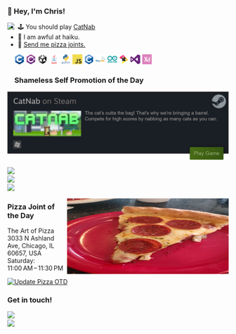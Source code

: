 ### 🤙 Hey, I'm Chris!  
[<img src="https://media0.giphy.com/media/lJNoBCvQYp7nq/giphy.gif" align="left" height=125>]()

- 🕹️ You should play [CatNab](https://store.steampowered.com/app/1881800/CatNab/)
- 🔨 I am awful at haiku.
- 🍕 [Send me pizza joints.](mailto:chris@topher.games)  
  
<img src="https://raw.githubusercontent.com/devicons/devicon/2ae2a900d2f041da66e950e4d48052658d850630/icons/cplusplus/cplusplus-original.svg" height=22.5/> <img src="https://raw.githubusercontent.com/devicons/devicon/2ae2a900d2f041da66e950e4d48052658d850630/icons/csharp/csharp-original.svg" height=22.5/> <img src="https://raw.githubusercontent.com/devicons/devicon/2ae2a900d2f041da66e950e4d48052658d850630/icons/unity/unity-original.svg" height=22.5/> <img src="https://raw.githubusercontent.com/devicons/devicon/2ae2a900d2f041da66e950e4d48052658d850630/icons/java/java-original-wordmark.svg" height=22.5/> <img src="https://raw.githubusercontent.com/devicons/devicon/2ae2a900d2f041da66e950e4d48052658d850630/icons/python/python-original-wordmark.svg" height=22.5/> <img src="https://raw.githubusercontent.com/devicons/devicon/2ae2a900d2f041da66e950e4d48052658d850630/icons/javascript/javascript-original.svg" height=22.5/>  <img src="https://raw.githubusercontent.com/devicons/devicon/2ae2a900d2f041da66e950e4d48052658d850630/icons/c/c-original.svg" height=22.5/> <img src="https://raw.githubusercontent.com/devicons/devicon/2ae2a900d2f041da66e950e4d48052658d850630/icons/mysql/mysql-original-wordmark.svg" height=22.5/>  <img src="https://raw.githubusercontent.com/devicons/devicon/2ae2a900d2f041da66e950e4d48052658d850630/icons/arduino/arduino-original-wordmark.svg" height=22.5/> <img src="https://raw.githubusercontent.com/devicons/devicon/2ae2a900d2f041da66e950e4d48052658d850630/icons/jetbrains/jetbrains-original.svg" height=22.5/> <img src="https://raw.githubusercontent.com/devicons/devicon/2ae2a900d2f041da66e950e4d48052658d850630/icons/visualstudio/visualstudio-plain.svg" height=22.5/> <img src="https://raw.githubusercontent.com/devicons/devicon/2ae2a900d2f041da66e950e4d48052658d850630/icons/xd/xd-plain.svg" height=22.5/>

### Shameless Self Promotion of the Day  

[![CatNab's Steam Page](catnab_steam_widget.png)](https://store.steampowered.com/app/1881800/CatNab/)  

[<img src="https://img.shields.io/badge/Steam Dev Page-grey?style=for-the-badge&logo=steam&logoColor=blue">](https://store.steampowered.com/developer/tophergames/)    
[<img src="https://img.shields.io/badge/topher.games-green?style=for-the-badge&logo=internetexplorer&logoColor=white">](https://topher.games)  
[<img src="https://img.shields.io/badge/YouTube-red?style=for-the-badge&logo=youtube&logoColor=white">](https://www.youtube.com/channel/UC_2gdIAt45SekjdQIb-rbjw)

[<img src="pizza.jpg" align="right" height=172 width=368>](pizza.jpg)
### Pizza Joint of the Day  

The Art of Pizza  
3033 N Ashland Ave, Chicago, IL 60657, USA  
Saturday: 11:00 AM – 11:30 PM

[![Update Pizza OTD](https://github.com/pizzatree/pizzatree/actions/workflows/build.yml/badge.svg)](https://github.com/pizzatree/pizzatree/actions/workflows/build.yml)  

### Get in touch!  

[<img src="https://img.shields.io/badge/eMail-orange?style=for-the-badge&logo=gmail&logoColor=white">](mailto:chris@topher.games)  
[<img src="https://img.shields.io/badge/LinkedIn-0077B5?style=for-the-badge&logo=linkedin&logoColor=white">](https://www.linkedin.com/in/topherbrandt/)  

<!--
Some inspiration from https://dev.to/dancurtis/self-updating-github-profile-readme-with-javascript-lhm

Here are some ideas to get you started:

- 🔭 I’m currently working on ...
- 🌱 I’m currently learning ...
- 👯 I’m looking to collaborate on ...
- 🤔 I’m looking for help with ...
- 💬 Ask me about ...
- 📫 How to reach me: ...
- 😄 Pronouns: ...
- ⚡ Fun fact: ...
-->
